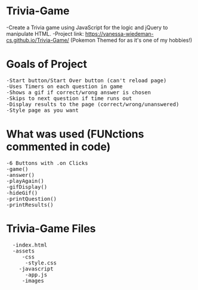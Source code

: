 # Trivia-Game
-Create a Trivia game using JavaScript for the logic and jQuery to manipulate HTML.
-Project link: https://vanessa-wiedeman-cs.github.io/Trivia-Game/ (Pokemon Themed for as it's one of my hobbies!)

# Goals of Project
<pre>
-Start button/Start Over button (can't reload page)
-Uses Timers on each question in game
-Shows a gif if correct/wrong answer is chosen 
-Skips to next question if time runs out
-Display results to the page (correct/wrong/unanswered)
-Style page as you want
</pre>
# What was used (FUNctions commented in code) 
<pre>
-6 Buttons with .on Clicks
-game() 
-answer()
-playAgain()
-gifDisplay()
-hideGif()
-printQuestion()
-printResults()
</pre>
# Trivia-Game Files
<pre>
  -index.html
  -assets
     -css
      -style.css
    -javascript
      -app.js
     -images
</pre>
